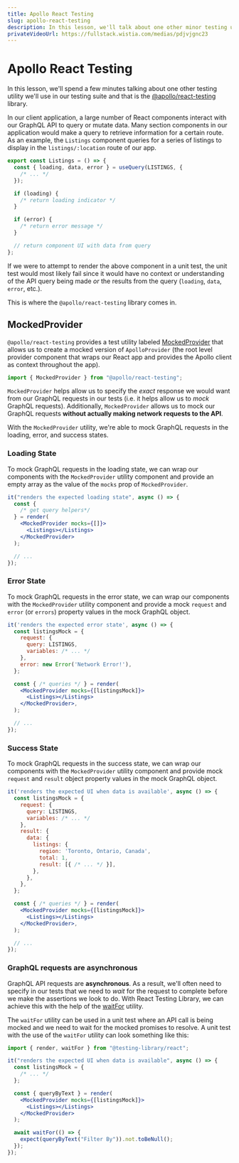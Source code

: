 ```yaml
---
title: Apollo React Testing
slug: apollo-react-testing
description: In this lesson, we'll talk about one other minor testing utility we'll use to help mock GraphQL requests in our tests - Apollo React Testing.
privateVideoUrl: https://fullstack.wistia.com/medias/pdjvjgnc23
---
```


# Apollo React Testing

In this lesson, we'll spend a few minutes talking about one other testing utility we'll use in our testing suite and that is the [@apollo/react-testing](https://www.apollographql.com/docs/react/api/react-testing/) library.

In our client application, a large number of React components interact with our GraphQL API to query or mutate data. Many section components in our application would make a query to retrieve information for a certain route. As an example, the `Listings` component queries for a series of listings to display in the `listings/:location` route of our app.

```jsx
export const Listings = () => {
  const { loading, data, error } = useQuery(LISTINGS, {
    /* ... */
  });

  if (loading) {
    /* return loading indicator */
  }

  if (error) {
    /* return error message */
  }

  // return component UI with data from query
};
```

If we were to attempt to render the above component in a unit test, the unit test would most likely fail since it would have no context or understanding of the API query being made _or_ the results from the query (`loading`, `data`, `error`, etc.).

This is where the `@apollo/react-testing` library comes in.

## MockedProvider

`@apollo/react-testing` provides a test utility labeled [MockedProvider](https://www.apollographql.com/docs/react/api/react-testing/#mockedprovider) that allows us to create a mocked version of `ApolloProvider` (the root level provider component that wraps our React app and provides the Apollo client as context throughout the app).

```js
import { MockedProvider } from "@apollo/react-testing";
```

`MockedProvider` helps allow us to specify the _exact_ response we would want from our GraphQL requests in our tests (i.e. it helps allow us to _mock_ GraphQL requests). Additionally, `MockedProvider` allows us to mock our GraphQL requests **without actually making network requests to the API**.

With the `MockedProvider` utility, we're able to mock GraphQL requests in the loading, error, and success states.

### Loading State

To mock GraphQL requests in the loading state, we can wrap our components with the `MockedProvider` utility component and provide an empty array as the value of the `mocks` prop of `MockedProvider`.

```jsx
it("renders the expected loading state", async () => {
  const {
    /* get query helpers*/
  } = render(
    <MockedProvider mocks={[]}>
      <Listings></Listings>
    </MockedProvider>
  );

  // ...
});
```

### Error State

To mock GraphQL requests in the error state, we can wrap our components with the `MockedProvider` utility component and provide a mock `request` and `error` (or `errors`) property values in the mock GraphQL object.

```jsx
it('renders the expected error state', async () => {
  const listingsMock = {
    request: {
      query: LISTINGS,
      variables: /* ... */
    },
    error: new Error('Network Error!'),
  };

  const { /* queries */ } = render(
    <MockedProvider mocks={[listingsMock]}>
      <Listings></Listings>
    </MockedProvider>,
  );

  // ...
});
```

### Success State

To mock GraphQL requests in the success state, we can wrap our components with the `MockedProvider` utility component and provide mock `request` and `result` object property values in the mock GraphQL object.

```jsx
it('renders the expected UI when data is available', async () => {
  const listingsMock = {
    request: {
      query: LISTINGS,
      variables: /* ... */
    },
    result: {
      data: {
        listings: {
          region: 'Toronto, Ontario, Canada',
          total: 1,
          result: [{ /* ... */ }],
        },
      },
    },
  };

  const { /* queries */ } = render(
    <MockedProvider mocks={[listingsMock]}>
      <Listings></Listings>
    </MockedProvider>,
  );

  // ...
});
```

### GraphQL requests are asynchronous

GraphQL API requests are **asynchronous**. As a result, we'll often need to specify in our tests that we need to _wait_ for the request to complete before we make the assertions we look to do. With React Testing Library, we can achieve this with the help of the [waitFor](https://testing-library.com/docs/dom-testing-library/api-async#waitfor) utility.

The `waitFor` utility can be used in a unit test where an API call is being mocked and we need to wait for the mocked promises to resolve. A unit test with the use of the `waitFor` utility can look something like this:

```jsx
import { render, waitFor } from "@testing-library/react";

it("renders the expected UI when data is available", async () => {
  const listingsMock = {
    /* ... */
  };

  const { queryByText } = render(
    <MockedProvider mocks={[listingsMock]}>
      <Listings></Listings>
    </MockedProvider>
  );

  await waitFor(() => {
    expect(queryByText("Filter By")).not.toBeNull();
  });
});
```
